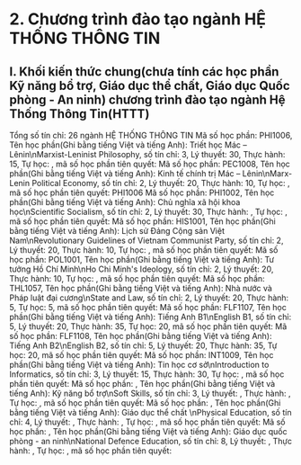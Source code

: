 # 2. Chương trình đào tạo ngành HỆ THỐNG THÔNG TIN
## I. Khối kiến thức chung(chưa tính các học phần Kỹ năng bổ trợ, Giáo dục thể chất, Giáo dục Quốc phòng - An ninh) chương trình đào tạo ngành Hệ Thống Thông Tin(HTTT)
Tổng số tín chỉ: 26 ngành HỆ THỐNG THÔNG TIN
Mã số học phần: PHI1006, Tên học phần(Ghi bằng tiếng Việt và tiếng Anh): Triết học Mác – Lênin\nMarxist-Leninist Philosophy, số tín chỉ: 3, Lý thuyết: 30, Thực hành: 15, Tự học: , mã số học phần tiên quyết:
Mã số học phần: PEC1008, Tên học phần(Ghi bằng tiếng Việt và tiếng Anh): Kinh tế chính trị Mác – Lênin\nMarx-Lenin Political Economy, số tín chỉ: 2, Lý thuyết: 20, Thực hành: 10, Tự học: , mã số học phần tiên quyết: PHI1006
Mã số học phần: PHI1002, Tên học phần(Ghi bằng tiếng Việt và tiếng Anh): Chủ nghĩa xã hội khoa học\nScientific Socialism, số tín chỉ: 2, Lý thuyết: 30, Thực hành: , Tự học: , mã số học phần tiên quyết:
Mã số học phần: HIS1001, Tên học phần(Ghi bằng tiếng Việt và tiếng Anh): Lịch sử Đảng Cộng sản Việt Nam\nRevolutionary Guidelines of Vietnam Communist Party, số tín chỉ: 2, Lý thuyết: 20, Thực hành: 10, Tự học: , mã số học phần tiên quyết:
Mã số học phần: POL1001, Tên học phần(Ghi bằng tiếng Việt và tiếng Anh): Tư tưởng Hồ Chí Minh\nHo Chi Minh's Ideology, số tín chỉ: 2, Lý thuyết: 20, Thực hành: 10, Tự học: , mã số học phần tiên quyết:
Mã số học phần: THL1057, Tên học phần(Ghi bằng tiếng Việt và tiếng Anh): Nhà nước và Pháp luật đại cương\nState and Law, số tín chỉ: 2, Lý thuyết: 20, Thực hành: 5, Tự học: 5, mã số học phần tiên quyết:
Mã số học phần: FLF1107, Tên học phần(Ghi bằng tiếng Việt và tiếng Anh): Tiếng Anh B1\nEnglish B1, số tín chỉ: 5, Lý thuyết: 20, Thực hành: 35, Tự học: 20, mã số học phần tiên quyết:
Mã số học phần: FLF1108, Tên học phần(Ghi bằng tiếng Việt và tiếng Anh): Tiếng Anh B2\nEnglish B2, số tín chỉ: 5, Lý thuyết: 20, Thực hành: 35, Tự học: 20, mã số học phần tiên quyết:
Mã số học phần: INT1009, Tên học phần(Ghi bằng tiếng Việt và tiếng Anh): Tin học cơ sở\nIntroduction to Informatics, số tín chỉ: 3, Lý thuyết: 15, Thực hành: 30, Tự học: , mã số học phần tiên quyết:
Mã số học phần: , Tên học phần(Ghi bằng tiếng Việt và tiếng Anh): Kỹ năng bổ trợ\nSoft Skills, số tín chỉ: 3, Lý thuyết: , Thực hành: , Tự học: , mã số học phần tiên quyết:
Mã số học phần: , Tên học phần(Ghi bằng tiếng Việt và tiếng Anh): Giáo dục thể chất \nPhysical Education, số tín chỉ: 4, Lý thuyết: , Thực hành: , Tự học: , mã số học phần tiên quyết:
Mã số học phần: , Tên học phần(Ghi bằng tiếng Việt và tiếng Anh): Giáo dục quốc phòng - an ninh\nNational Defence Education, số tín chỉ: 8, Lý thuyết: , Thực hành: , Tự học: , mã số học phần tiên quyết:
